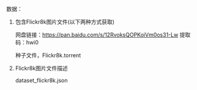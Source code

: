 数据：

1. 包含Flickr8k图片文件(以下两种方式获取)

    网盘链接：https://pan.baidu.com/s/12RvoksQOPKoiVm0os31-Lw 提取码：hwi0

    种子文件，Flickr8k.torrent

2. Flickr8k图片文件描述

   dataset_flickr8k.json

   

